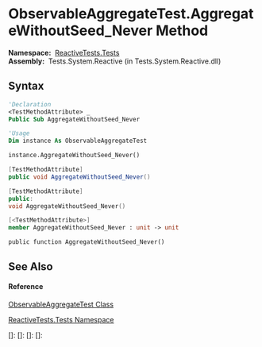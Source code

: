 # ObservableAggregateTest.AggregateWithoutSeed\_Never Method

**Namespace:**  [ReactiveTests.Tests](ReactiveTests.Tests\ReactiveTests.Tests.md)  
**Assembly:**  Tests.System.Reactive (in Tests.System.Reactive.dll)

## Syntax

```vb
'Declaration
<TestMethodAttribute> _
Public Sub AggregateWithoutSeed_Never
```

```vb
'Usage
Dim instance As ObservableAggregateTest

instance.AggregateWithoutSeed_Never()
```

```csharp
[TestMethodAttribute]
public void AggregateWithoutSeed_Never()
```

```c++
[TestMethodAttribute]
public:
void AggregateWithoutSeed_Never()
```

```fsharp
[<TestMethodAttribute>]
member AggregateWithoutSeed_Never : unit -> unit 
```

```jscript
public function AggregateWithoutSeed_Never()
```

## See Also

#### Reference

[ObservableAggregateTest Class](ObservableAggregateTest\ObservableAggregateTest.md)

[ReactiveTests.Tests Namespace](ReactiveTests.Tests\ReactiveTests.Tests.md)

[]: 
[]: 
[]: 
[]: 